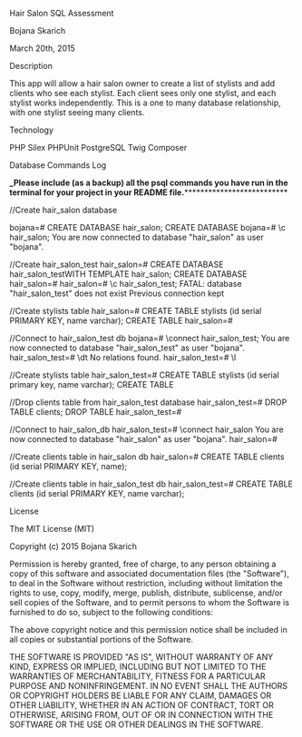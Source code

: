 
Hair Salon SQL Assessment

Bojana Skarich

March 20th, 2015

Description

This app will allow a hair salon owner to create a list of stylists and add clients who see each stylist. Each client sees only one stylist, and each stylist works independently. This is a one to many database relationship, with one stylist seeing many clients. 

Technology

PHP
Silex
PHPUnit
PostgreSQL
Twig
Composer


Database Commands Log

****_Please include (as a backup) all the psql commands you have run in the terminal for your project in your README file.******************************

//Create hair_salon database

bojana=# CREATE DATABASE hair_salon;
CREATE DATABASE
bojana=# \c hair_salon;
You are now connected to database "hair_salon" as user "bojana".

//Create hair_salon_test
hair_salon=# CREATE DATABASE hair_salon_testWITH TEMPLATE hair_salon;
CREATE DATABASE
hair_salon=# 
hair_salon=# \c hair_salon_test;
FATAL:  database "hair_salon_test" does not exist
Previous connection kept

//Create stylists table
hair_salon=# CREATE TABLE stylists (id serial PRIMARY KEY, name varchar);
CREATE TABLE
hair_salon=# 


//Connect to hair_salon_test db
bojana=# \connect hair_salon_test;
You are now connected to database "hair_salon_test" as user "bojana".
hair_salon_test=# \dt
No relations found.
hair_salon_test=# \l

//Create stylists table
hair_salon_test=# CREATE TABLE stylists (id serial primary key, name varchar);
CREATE TABLE

//Drop clients table from hair_salon_test database
hair_salon_test=# DROP TABLE clients;
DROP TABLE
hair_salon_test=#

//Connect to hair_salon_db
hair_salon_test=# \connect hair_salon
You are now connected to database "hair_salon" as user "bojana".
hair_salon=# 

//Create clients table in hair_salon db
hair_salon=# CREATE TABLE clients (id serial PRIMARY KEY, name);

//Create clients table in hair_salon_test db
hair_salon_test=# CREATE TABLE clients (id serial PRIMARY KEY, name varchar);




License

The MIT License (MIT)

Copyright (c) 2015 Bojana Skarich

Permission is hereby granted, free of charge, to any person obtaining a copy of this software and associated documentation files (the "Software"), to deal in the Software without restriction, including without limitation the rights to use, copy, modify, merge, publish, distribute, sublicense, and/or sell copies of the Software, and to permit persons to whom the Software is furnished to do so, subject to the following conditions:

The above copyright notice and this permission notice shall be included in all copies or substantial portions of the Software.

THE SOFTWARE IS PROVIDED "AS IS", WITHOUT WARRANTY OF ANY KIND, EXPRESS OR IMPLIED, INCLUDING BUT NOT LIMITED TO THE WARRANTIES OF MERCHANTABILITY, FITNESS FOR A PARTICULAR PURPOSE AND NONINFRINGEMENT. IN NO EVENT SHALL THE AUTHORS OR COPYRIGHT HOLDERS BE LIABLE FOR ANY CLAIM, DAMAGES OR OTHER LIABILITY, WHETHER IN AN ACTION OF CONTRACT, TORT OR OTHERWISE, ARISING FROM, OUT OF OR IN CONNECTION WITH THE SOFTWARE OR THE USE OR OTHER DEALINGS IN THE SOFTWARE.
